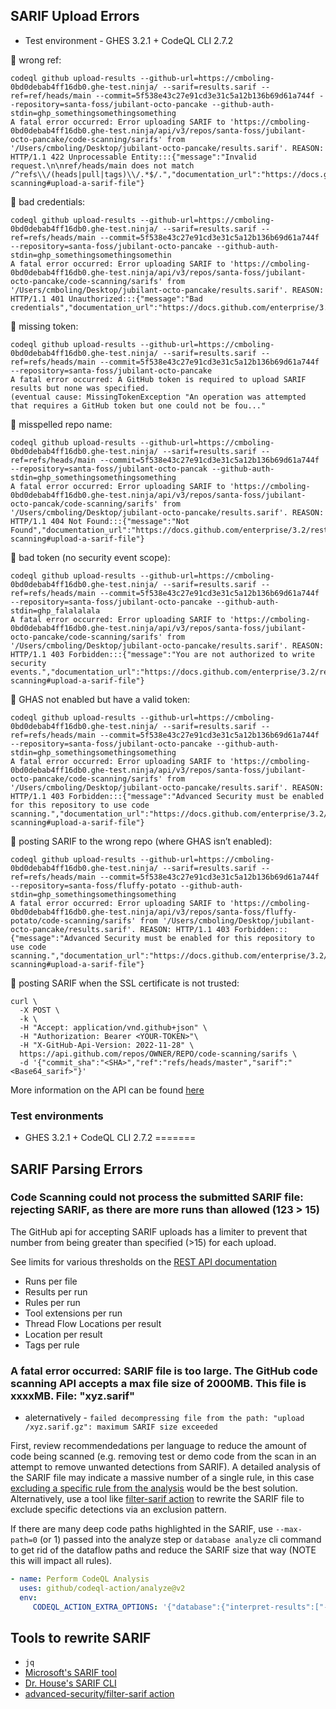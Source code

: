## SARIF Upload Errors
* Test environment - GHES 3.2.1 + CodeQL CLI 2.7.2

:gift: wrong ref:
```
codeql github upload-results --github-url=https://cmboling-0bd0debab4ff16db0.ghe-test.ninja/ --sarif=results.sarif --ref=ref/heads/main --commit=5f538e43c27e91cd3e31c5a12b136b69d61a744f --repository=santa-foss/jubilant-octo-pancake --github-auth-stdin=ghp_somethingsomethingsomething
A fatal error occurred: Error uploading SARIF to 'https://cmboling-0bd0debab4ff16db0.ghe-test.ninja/api/v3/repos/santa-foss/jubilant-octo-pancake/code-scanning/sarifs' from '/Users/cmboling/Desktop/jubilant-octo-pancake/results.sarif'. REASON: HTTP/1.1 422 Unprocessable Entity:::{"message":"Invalid request.\n\nref/heads/main does not match /^refs\\/(heads|pull|tags)\\/.*$/.","documentation_url":"https://docs.github.com/enterprise/3.2/rest/reference/code-scanning#upload-a-sarif-file"}
```

:santa: bad credentials:
```
codeql github upload-results --github-url=https://cmboling-0bd0debab4ff16db0.ghe-test.ninja/ --sarif=results.sarif --ref=refs/heads/main --commit=5f538e43c27e91cd3e31c5a12b136b69d61a744f --repository=santa-foss/jubilant-octo-pancake --github-auth-stdin=ghp_somethingsomethingsomethin
A fatal error occurred: Error uploading SARIF to 'https://cmboling-0bd0debab4ff16db0.ghe-test.ninja/api/v3/repos/santa-foss/jubilant-octo-pancake/code-scanning/sarifs' from '/Users/cmboling/Desktop/jubilant-octo-pancake/results.sarif'. REASON: HTTP/1.1 401 Unauthorized:::{"message":"Bad credentials","documentation_url":"https://docs.github.com/enterprise/3.2/rest"}
```

:gift: missing token:
```
codeql github upload-results --github-url=https://cmboling-0bd0debab4ff16db0.ghe-test.ninja/ --sarif=results.sarif --ref=refs/heads/main --commit=5f538e43c27e91cd3e31c5a12b136b69d61a744f --repository=santa-foss/jubilant-octo-pancake
A fatal error occurred: A GitHub token is required to upload SARIF results but none was specified.
(eventual cause: MissingTokenException "An operation was attempted that requires a GitHub token but one could not be fou..."
```

:santa: misspelled repo name:
```
codeql github upload-results --github-url=https://cmboling-0bd0debab4ff16db0.ghe-test.ninja/ --sarif=results.sarif --ref=refs/heads/main --commit=5f538e43c27e91cd3e31c5a12b136b69d61a744f --repository=santa-foss/jubilant-octo-pancak --github-auth-stdin=ghp_somethingsomethingsomething
A fatal error occurred: Error uploading SARIF to 'https://cmboling-0bd0debab4ff16db0.ghe-test.ninja/api/v3/repos/santa-foss/jubilant-octo-pancak/code-scanning/sarifs' from '/Users/cmboling/Desktop/jubilant-octo-pancake/results.sarif'. REASON: HTTP/1.1 404 Not Found:::{"message":"Not Found","documentation_url":"https://docs.github.com/enterprise/3.2/rest/reference/code-scanning#upload-a-sarif-file"}
```

:gift: bad token (no security event scope):
```
codeql github upload-results --github-url=https://cmboling-0bd0debab4ff16db0.ghe-test.ninja/ --sarif=results.sarif --ref=refs/heads/main --commit=5f538e43c27e91cd3e31c5a12b136b69d61a744f --repository=santa-foss/jubilant-octo-pancake --github-auth-stdin=ghp_falalalala
A fatal error occurred: Error uploading SARIF to 'https://cmboling-0bd0debab4ff16db0.ghe-test.ninja/api/v3/repos/santa-foss/jubilant-octo-pancake/code-scanning/sarifs' from '/Users/cmboling/Desktop/jubilant-octo-pancake/results.sarif'. REASON: HTTP/1.1 403 Forbidden:::{"message":"You are not authorized to write security events.","documentation_url":"https://docs.github.com/enterprise/3.2/rest/reference/code-scanning#upload-a-sarif-file"}
```

:santa:  GHAS not enabled but have a valid token:
```
codeql github upload-results --github-url=https://cmboling-0bd0debab4ff16db0.ghe-test.ninja/ --sarif=results.sarif --ref=refs/heads/main --commit=5f538e43c27e91cd3e31c5a12b136b69d61a744f --repository=santa-foss/jubilant-octo-pancake --github-auth-stdin=ghp_somethingsomethingsomething
A fatal error occurred: Error uploading SARIF to 'https://cmboling-0bd0debab4ff16db0.ghe-test.ninja/api/v3/repos/santa-foss/jubilant-octo-pancake/code-scanning/sarifs' from '/Users/cmboling/Desktop/jubilant-octo-pancake/results.sarif'. REASON: HTTP/1.1 403 Forbidden:::{"message":"Advanced Security must be enabled for this repository to use code scanning.","documentation_url":"https://docs.github.com/enterprise/3.2/rest/reference/code-scanning#upload-a-sarif-file"}
```

:gift:  posting SARIF to the wrong repo (where GHAS isn’t enabled):
```
codeql github upload-results --github-url=https://cmboling-0bd0debab4ff16db0.ghe-test.ninja/ --sarif=results.sarif --ref=refs/heads/main --commit=5f538e43c27e91cd3e31c5a12b136b69d61a744f --repository=santa-foss/fluffy-potato --github-auth-stdin=ghp_somethingsomethingsomething
A fatal error occurred: Error uploading SARIF to 'https://cmboling-0bd0debab4ff16db0.ghe-test.ninja/api/v3/repos/santa-foss/fluffy-potato/code-scanning/sarifs' from '/Users/cmboling/Desktop/jubilant-octo-pancake/results.sarif'. REASON: HTTP/1.1 403 Forbidden:::{"message":"Advanced Security must be enabled for this repository to use code scanning.","documentation_url":"https://docs.github.com/enterprise/3.2/rest/reference/code-scanning#upload-a-sarif-file"}
```

:gift: posting SARIF when the SSL certificate is not trusted:
```dotnetcli
curl \
  -X POST \
  -k \
  -H "Accept: application/vnd.github+json" \
  -H "Authorization: Bearer <YOUR-TOKEN>"\
  -H "X-GitHub-Api-Version: 2022-11-28" \
  https://api.github.com/repos/OWNER/REPO/code-scanning/sarifs \
  -d '{"commit_sha":"<SHA>","ref":"refs/heads/master","sarif":"<Base64_sarif>"}'
```
More information on the API can be found [here](https://docs.github.com/en/rest/code-scanning?apiVersion=2022-11-28#upload-an-analysis-as-sarif-data)

### Test environments
- GHES 3.2.1 + CodeQL CLI 2.7.2
=======
## SARIF Parsing Errors

### Code Scanning could not process the submitted SARIF file: rejecting SARIF, as there are more runs than allowed (123 > 15)
The GitHub api for accepting SARIF uploads has a limiter to prevent that number from being greater than specified (>15) for each upload.

See limits for various thresholds on the [REST API documentation](https://docs.github.com/en/rest/code-scanning?apiVersion=2022-11-28#upload-an-analysis-as-sarif-data)
* Runs per file
* Results per run
* Rules per run	
* Tool extensions per run
* Thread Flow Locations per result
* Location per result
* Tags per rule	

### A fatal error occurred: SARIF file is too large. The GitHub code scanning API accepts a max file size of 2000MB. This file is xxxxMB. File: "xyz.sarif"
- aleternatively - `failed decompressing file from the path: "upload /xyz.sarif.gz": maximum SARIF size exceeded`

First, review recommendedations per language to reduce the amount of code being scanned (e.g. removing test or demo code from the scan in an attempt to remove unwanted detections from SARIF). A detailed analysis of the SARIF file may indicate a massive number of a single rule, in this case [excluding a specific rule from the analysis](https://docs.github.com/en/code-security/code-scanning/automatically-scanning-your-code-for-vulnerabilities-and-errors/customizing-code-scanning#excluding-specific-queries-from-analysis) would be the best solution.  Alternatively, use a tool like [filter-sarif action](https://github.com/advanced-security/filter-sarif) to rewrite the SARIF file to exclude specific detections via an exclusion pattern. 

If there are many deep code paths highlighted in the SARIF, use `--max-path=0` (or 1) passed into the analyze step or `database analyze` cli command to get rid of the dataflow paths and reduce the SARIF size that way (NOTE this will impact all rules). 

```yml
- name: Perform CodeQL Analysis
  uses: github/codeql-action/analyze@v2
  env: 
     CODEQL_ACTION_EXTRA_OPTIONS: '{"database":{"interpret-results":["--max-paths", 1]}}'
```

## Tools to rewrite SARIF
- `jq`
- [Microsoft's SARIF tool](https://github.com/microsoft/sarif-sdk/blob/main/docs/multitool-usage.md)
- [Dr. House's SARIF CLI](https://github.com/hohn/sarif-cli)
- [advanced-security/filter-sarif action](https://github.com/advanced-security/filter-sarif)
